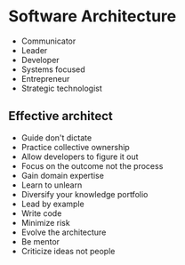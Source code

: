 # Software Architecture

- Communicator
- Leader
- Developer
- Systems focused
- Entrepreneur
- Strategic technologist

## Effective architect

- Guide don't dictate
- Practice collective ownership
- Allow developers to figure it out
- Focus on the outcome not the process
- Gain domain expertise 
- Learn to unlearn
- Diversify your knowledge portfolio
- Lead by example
- Write code
- Minimize risk
- Evolve the architecture 
- Be mentor
- Criticize ideas not people